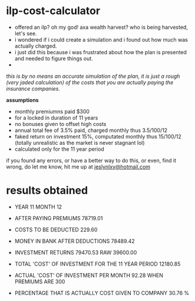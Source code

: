 # ilp-cost-calculator
- offered an ilp? oh my god! axa wealth harvest? who is being harvested, let's see.
- i wondered if i could create a simulation and i found out how much was actually charged.
- i just did this because i was frustrated about how the plan is presented and needed to figure things out.
- 

_this is by no means an accurate simulation of the plan, it is just a rough (very jaded calculation) of the costs that you are actually paying the insurance companies._


**assumptions**
- monthly premiumns paid $300
- for a locked in duration of 11 years
- no bonuses given to offset high costs
- annual total fee of 3.5% paid, charged monthly thus 3.5/100/12
- faked return on investment 15%, computated monthly thus 15/100/12 (totally unrealistic as the market is never stagnant lol)
- calculated only for the 11 year period


if you found any errors, or have a better way to do this, or even, find it wrong, do let me know, hit me up at jeslynlxy@hotmail.com


# results obtained
- YEAR 11 MONTH 12
- AFTER PAYING PREMIUMS 78719.01
- COSTS TO BE DEDUCTED 229.60
- MONEY IN BANK AFTER DEDUCTIONS 78489.42
- INVESTMENT RETURNS 79470.53 RAW 39600.00


- TOTAL 'COST' OF INVESTMENT FOR THE 11 YEAR PERIOD 12180.85
- ACTUAL 'COST' OF INVESTMENT PER MONTH 92.28 WHEN PREMIUMS ARE 300
- PERCENTAGE THAT IS ACTUALLY COST GIVEN TO COMPANY 30.76 %
